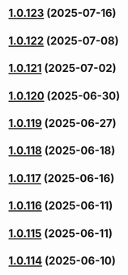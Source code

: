 ## [1.0.123](https://github.com/binary-braids/github-actions-runner/compare/v1.0.122...v1.0.123) (2025-07-16)



## [1.0.122](https://github.com/binary-braids/github-actions-runner/compare/v1.0.121...v1.0.122) (2025-07-08)



## [1.0.121](https://github.com/binary-braids/github-actions-runner/compare/v1.0.120...v1.0.121) (2025-07-02)



## [1.0.120](https://github.com/binary-braids/github-actions-runner/compare/v1.0.119...v1.0.120) (2025-06-30)



## [1.0.119](https://github.com/binary-braids/github-actions-runner/compare/v1.0.118...v1.0.119) (2025-06-27)



## [1.0.118](https://github.com/binary-braids/github-actions-runner/compare/v1.0.117...v1.0.118) (2025-06-18)



## [1.0.117](https://github.com/binary-braids/github-actions-runner/compare/v1.0.116...v1.0.117) (2025-06-16)



## [1.0.116](https://github.com/binary-braids/github-actions-runner/compare/v1.0.115...v1.0.116) (2025-06-11)



## [1.0.115](https://github.com/binary-braids/github-actions-runner/compare/v1.0.114...v1.0.115) (2025-06-11)



## [1.0.114](https://github.com/binary-braids/github-actions-runner/compare/v1.0.113...v1.0.114) (2025-06-10)



